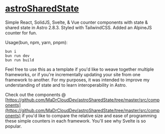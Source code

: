 # [astroSharedState](https://astrosharedstate.madr.io/)

Simple React, SolidJS, Svelte, &amp; Vue counter components with state &amp; shared state in Astro 2.8.3. Styled with TailwindCSS. Added an AlpineJS counter for fun.

Usage(bun, npm, yarn, pnpm):

```
bun i
bun run dev
bun run build
```

Feel free to use this as a template if you'd like to weave together multiple frameworks, or if you're incrementally updating your site from one framework to another. For my purposes, it was intended to improve my understanding of state and to learn interoperability in Astro.

Check out the components @ [https://github.com/MaDrCloudDev/astroSharedState/tree/master/src/components](https://github.com/MaDrCloudDev/astroSharedState/tree/master/src/components) if you'd like to compare the relative size and ease of programming these simple counters in each framework. You'll see why Svelte is so popular.
